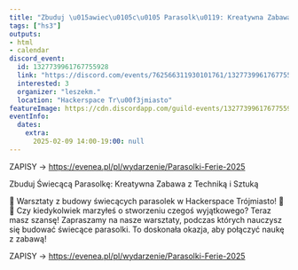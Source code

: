 ```yaml
---
title: "Zbuduj \u015awiec\u0105c\u0105 Parasolk\u0119: Kreatywna Zabawa z Technik\u0105 i Sztuk\u0105"
tags: ["hs3"]
outputs:
- html
- calendar
discord_event:
  id: 1327739961767755928
  link: "https://discord.com/events/762566311930101761/1327739961767755928"
  interested: 3
  organizer: "leszekm."
  location: "Hackerspace Tr\u00f3jmiasto"
featureImage: https://cdn.discordapp.com/guild-events/1327739961767755928/72f4b7acff1ab0325cbf205b642762a1.png?size=1024
eventInfo:
  dates:
    extra:
      2025-02-09 14:00-19:00: null
---
```

ZAPISY -> 
https://evenea.pl/pl/wydarzenie/Parasolki-Ferie-2025 

Zbuduj Świecącą Parasolkę: Kreatywna Zabawa z Techniką i Sztuką

🚀 Warsztaty z budowy świecących parasolek w Hackerspace Trójmiasto! 🌂💡
Czy kiedykolwiek marzyłeś o stworzeniu czegoś wyjątkowego? Teraz masz szansę! Zapraszamy na nasze warsztaty, podczas których nauczysz się budować świecące parasolki. To doskonała okazja, aby połączyć naukę z zabawą!

ZAPISY -> 
https://evenea.pl/pl/wydarzenie/Parasolki-Ferie-2025
